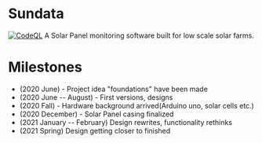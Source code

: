 # Sundata
[![CodeQL](https://github.com/FrimeX/Sundata/actions/workflows/codeql-analysis.yml/badge.svg)](https://github.com/FrimeX/Sundata/actions/workflows/codeql-analysis.yml)
A Solar Panel monitoring software built for low scale solar farms.
# Milestones
- (2020 June) - Project idea "foundations" have been made
- (2020 June -- August) - First versions, designs
- (2020 Fall) - Hardware background arrived(Arduino uno, solar cells etc.)
- (2020 December) - Solar Panel casing finalized
- (2021 January -- February) Design rewrites, functionality rethinks
- (2021 Spring) Design getting closer to finished
